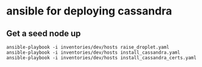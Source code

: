 # ansible for deploying cassandra

## Get a seed node up

```
ansible-playbook -i inventories/dev/hosts raise_droplet.yaml
ansible-playbook -i inventories/dev/hosts install_cassandra.yaml
ansible-playbook -i inventories/dev/hosts install_cassandra_certs.yaml
```